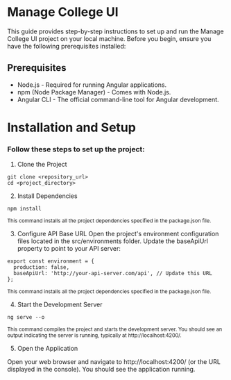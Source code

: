# Manage College UI
This guide provides step-by-step instructions to set up and run the Manage College UI project on your local machine. Before you begin, ensure you have the following prerequisites installed:

## Prerequisites
- Node.js - Required for running Angular applications.
- npm (Node Package Manager) - Comes with Node.js.
- Angular CLI - The official command-line tool for Angular development.

# Installation and Setup
### Follow these steps to set up the project:

1. Clone the Project

```
git clone <repository_url>
cd <project_directory>
```

2. Install Dependencies 

```
npm install
```
<sub> This command installs all the project dependencies specified in the package.json file.</sub>

3. Configure API Base URL
Open the project's environment configuration files located in the src/environments folder. Update the baseApiUrl property to point to your API server:
```
export const environment = {
  production: false,
  baseApiUrl: 'http://your-api-server.com/api', // Update this URL
};
```

<sub> This command installs all the project dependencies specified in the package.json file.</sub>

4. Start the Development Server

```
ng serve --o
```
<sub>This command compiles the project and starts the development server. You should see an output indicating the server is running, typically at http://localhost:4200/.</sub>

5. Open the Application

Open your web browser and navigate to http://localhost:4200/ (or the URL displayed in the console). You should see the application running.
